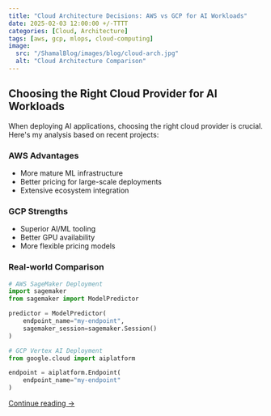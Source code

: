 ```yaml
---
title: "Cloud Architecture Decisions: AWS vs GCP for AI Workloads"
date: 2025-02-03 12:00:00 +/-TTTT
categories: [Cloud, Architecture]
tags: [aws, gcp, mlops, cloud-computing]
image:
  src: "/ShamalBlog/images/blog/cloud-arch.jpg"
  alt: "Cloud Architecture Comparison"
---
```


## Choosing the Right Cloud Provider for AI Workloads

When deploying AI applications, choosing the right cloud provider is crucial. Here's my analysis based on recent projects:

### AWS Advantages
- More mature ML infrastructure
- Better pricing for large-scale deployments
- Extensive ecosystem integration

### GCP Strengths
- Superior AI/ML tooling
- Better GPU availability
- More flexible pricing models

### Real-world Comparison
```python
# AWS SageMaker Deployment
import sagemaker
from sagemaker import ModelPredictor

predictor = ModelPredictor(
    endpoint_name="my-endpoint",
    sagemaker_session=sagemaker.Session()
)

# GCP Vertex AI Deployment
from google.cloud import aiplatform

endpoint = aiplatform.Endpoint(
    endpoint_name="my-endpoint"
)
```

[Continue reading →](/posts/cloud-architecture-decisions) 